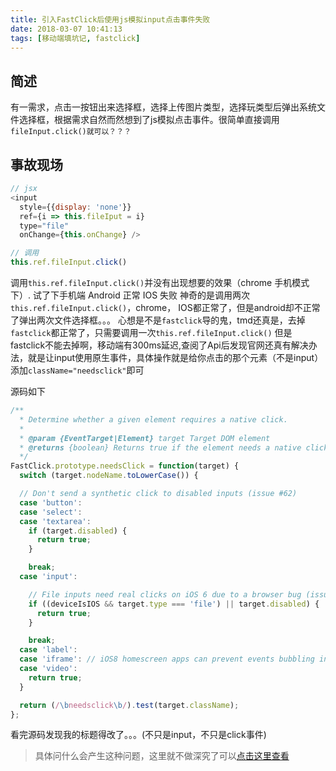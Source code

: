 ```yaml
---
title: 引入FastClick后使用js模拟input点击事件失败
date: 2018-03-07 10:41:13
tags: [移动端填坑记, fastclick]
---
```


## 简述

有一需求，点击一按钮出来选择框，选择上传图片类型，选择玩类型后弹出系统文件选择框，根据需求自然而然想到了js模拟点击事件。很简单直接调用<code>fileInput.click()就可以？？？</code>

## 事故现场

```js
// jsx
<input 
  style={{display: 'none'}}  
  ref={i => this.fileIput = i} 
  type="file"  
  onChange={this.onChange} />

// 调用
this.ref.fileInput.click()
```
调用<code>this.ref.fileInput.click()</code>并没有出现想要的效果（chrome 手机模式下）.
试了下手机端
Android 正常
IOS 失败
神奇的是调用两次<code>this.ref.fileInput.click()</code>，chrome， IOS都正常了，但是android却不正常了弹出两次文件选择框。。。
心想是不是<code>fastclick</code>导的鬼，tmd还真是，去掉<code>fastclick</code>都正常了，只需要调用一次<code>this.ref.fileInput.click()</code>
但是fastclick不能去掉啊，移动端有300ms延迟,查阅了Api后发现官网还真有解决办法，就是让input使用原生事件，具体操作就是给你点击的那个元素（不是input）添加<code>className="needsclick"</code>即可

源码如下
```js
/**
  * Determine whether a given element requires a native click.
  *
  * @param {EventTarget|Element} target Target DOM element
  * @returns {boolean} Returns true if the element needs a native click
  */
FastClick.prototype.needsClick = function(target) {
  switch (target.nodeName.toLowerCase()) {

  // Don't send a synthetic click to disabled inputs (issue #62)
  case 'button':
  case 'select':
  case 'textarea':
    if (target.disabled) {
      return true;
    }

    break;
  case 'input':

    // File inputs need real clicks on iOS 6 due to a browser bug (issue #68)
    if ((deviceIsIOS && target.type === 'file') || target.disabled) {
      return true;
    }

    break;
  case 'label':
  case 'iframe': // iOS8 homescreen apps can prevent events bubbling into frames
  case 'video':
    return true;
  }

  return (/\bneedsclick\b/).test(target.className);
};
```
看完源码发现我的标题得改了。。。(不只是input，不只是click事件)
> 具体问什么会产生这种问题，这里就不做深究了可以[点击这里查看](https://segmentfault.com/a/1190000009246194)
